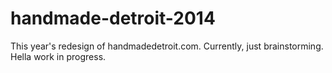 handmade-detroit-2014
=====================

This year's redesign of handmadedetroit.com. Currently, just brainstorming. Hella work in progress.
